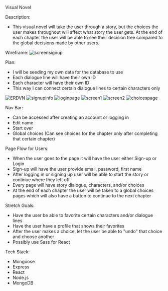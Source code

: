 <!-- # Getting Started with Create React App

This project was bootstrapped with [Create React App](https://github.com/facebook/create-react-app).

## Available Scripts

In the project directory, you can run:

### `npm start`

Runs the app in the development mode.\
Open [http://localhost:3000](http://localhost:3000) to view it in the browser.

The page will reload if you make edits.\
You will also see any lint errors in the console.


## Learn More

You can learn more in the [Create React App documentation](https://facebook.github.io/create-react-app/docs/getting-started).

To learn React, check out the [React documentation](https://reactjs.org/).

### Code Splitting

This section has moved here: [https://facebook.github.io/create-react-app/docs/code-splitting](https://facebook.github.io/create-react-app/docs/code-splitting)

### Analyzing the Bundle Size

This section has moved here: [https://facebook.github.io/create-react-app/docs/analyzing-the-bundle-size](https://facebook.github.io/create-react-app/docs/analyzing-the-bundle-size)

### Making a Progressive Web App

This section has moved here: [https://facebook.github.io/create-react-app/docs/making-a-progressive-web-app](https://facebook.github.io/create-react-app/docs/making-a-progressive-web-app)

### Advanced Configuration

This section has moved here: [https://facebook.github.io/create-react-app/docs/advanced-configuration](https://facebook.github.io/create-react-app/docs/advanced-configuration) -->

Visual Novel

Description:
* This visual novel will take the user through a story, but the choices the user makes throughout will affect what story the user gets. At the end of each chapter the user will be able to see their decision tree compared to the global decisions made by other users. 

Wireframe:
![screensignup](https://user-images.githubusercontent.com/91760331/148575084-23f7ca8f-a8ed-4aaa-9db4-5837e7f147f9.png)



Plan: 

* I will be seeding my own data for the database to use
* Each dialogue line will have their own ID
* Each character will have their own ID
* This way I can connect certain dialogue lines to certain characters only

![ERDVN](https://user-images.githubusercontent.com/91760331/148574818-8983bd6f-b7e2-4755-b24e-e283089d84a5.png)
![signupinfo](https://user-images.githubusercontent.com/91760331/148575132-0ec04c57-8cf6-4444-b13d-b9933f19670b.png)
![loginpage](https://user-images.githubusercontent.com/91760331/148575209-bf4cb517-92d5-481a-bcaf-8429a2a9a2e5.png)
![screen1](https://user-images.githubusercontent.com/91760331/148575339-fe37bb54-75cf-4902-8a48-99ac54ce6a2d.png)
![screen2](https://user-images.githubusercontent.com/91760331/148575362-cd045945-19c5-49e8-8d73-fed24ab76bb2.png)
![choicespage](https://user-images.githubusercontent.com/91760331/148575416-340359bb-c17c-4170-8e18-75f39719cc97.png)

Nav Bar:
* Can be accessed after creating an account or logging in
* Edit name
* Start over
* Global choices (Can see choices for the chapter only after completing that certain chapter)

Page Flow for Users:
* When the user goes to the page it will have the user either Sign-up or Login
* Sign-up will have the user provide email, password, first name
* After logging in or signing up user will be able to start the story or continue where they left off
* Every page will have story dialogue, characters, and/or choices
* At the end of each chapter the user will be taken to a global choices pages which will also have a button to continue to the next chapter

Stretch Goals:
* Have the user be able to favorite certain characters and/or dialogue lines 
* Have the user have a profile that shows their favorites
* After the user makes a choice, let the user be able to "undo" that choice and choose another
* Possibly use Sass for React


Tech Stack:
* Mongoose
* Express
* React
* Node.js
* MongoDB




